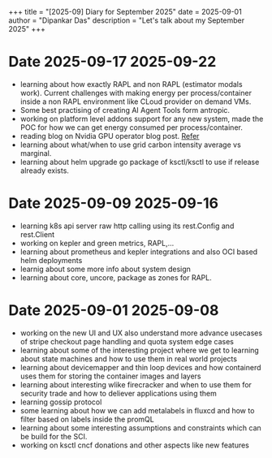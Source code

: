 +++
title = "[2025-09] Diary for September 2025"
date = 2025-09-01
author = "Dipankar Das"
description = "Let's talk about my September 2025"
+++

# Date 2025-09-17 2025-09-22
* learning about how exactly RAPL and non RAPL (estimator modals work). Current challenges with making energy per process/container inside a non RAPL environment like CLoud provider on demand VMs.
* Some best practising of creating AI Agent Tools form antropic.
* working on platform level addons support for any new system, made the POC for how we can get energy consumed per process/container.
* reading blog on Nvidia GPU operator blog post. [Refer](https://collabnix.com/kubernetes-gpu-resource-management-best-practices-complete-technical-guide-for-2025/)
* learning about what/when to use grid carbon intensity average vs marginal.
* learning about helm upgrade go package of ksctl/ksctl to use if release already exists.

# Date 2025-09-09 2025-09-16
* learning k8s api server raw http calling using its rest.Config and rest.Client
* working on kepler and green metrics, RAPL,...
* learning about prometheus and kepler integrations and also OCI based helm deployments
* learnig about some more info about system design
* learning about core, uncore, package as zones for RAPL.

# Date 2025-09-01 2025-09-08
* working on the new UI and UX also understand more advance usecases of stripe checkout  page handling and quota system edge cases
* learning about some of the interesting project where we get to learning about state machines and how to use them in real world projects
* learning about devicemapper and thin loop devices and how containerd uses them for storing the container images and layers
* learning about interesting wlike firecracker and when to use them for security trade and how to deliever applications using them
* learning gossip protocol
* some learning about how we can add metalabels in fluxcd and how to filter based on labels inside the promQL
* learning about some interesting assumptions and constraints which can be build for the SCI.
* working on ksctl cncf donations and other aspects like new features
